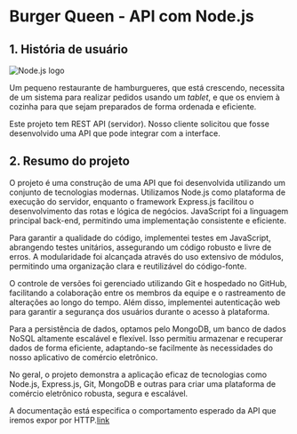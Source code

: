 # Burger Queen - API com Node.js

## 1. História de usuário

![Node.js logo](https://nodejs.org/static/images/logos/nodejs-new-pantone-black.svg)

Um pequeno restaurante de hamburgueres, que está crescendo, necessita de um
sistema para realizar pedidos usando um _tablet_, e que os enviem à
cozinha para que sejam preparados de forma ordenada e eficiente.

Este projeto tem REST API (servidor). Nosso
cliente solicitou que fosse desenvolvido uma API que pode integrar com a
interface.

## 2. Resumo do projeto

O projeto é uma construção de uma API que foi desenvolvida utilizando um conjunto de tecnologias modernas. 
Utilizamos Node.js como plataforma de execução do servidor, enquanto o framework Express.js facilitou o 
desenvolvimento das rotas e lógica de negócios. JavaScript foi a linguagem principal back-end, 
permitindo uma implementação consistente e eficiente.

Para garantir a qualidade do código, implementei testes em JavaScript, abrangendo testes unitários, 
assegurando um código robusto e livre de erros. A modularidade foi alcançada através do uso extensivo de módulos,
permitindo uma organização clara e reutilizável do código-fonte.

O controle de versões foi gerenciado utilizando Git e hospedado no GitHub, 
facilitando a colaboração entre os membros da equipe e o rastreamento de alterações ao longo do tempo. 
Além disso, implementei autenticação web para garantir a segurança dos usuários durante o acesso à plataforma.

Para a persistência de dados, optamos pelo MongoDB, um banco de dados NoSQL altamente escalável e flexível.
Isso permitiu armazenar e recuperar dados de forma eficiente, 
adaptando-se facilmente às necessidades do nosso aplicativo de comércio eletrônico.

No geral, o projeto demonstra a aplicação eficaz de tecnologias como 
Node.js, Express.js, Git, MongoDB e outras para criar uma plataforma 
de comércio eletrônico robusta, segura e escalável.

A documentação está especifica o comportamento esperado da API que
iremos expor por HTTP.[link](https://app.swaggerhub.com/apis-docs/ssinuco/BurgerQueenAPI/3.0.0)
